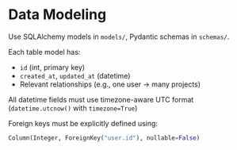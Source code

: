 # Data Modeling

Use SQLAlchemy models in `models/`, Pydantic schemas in `schemas/`.

Each table model has:
- `id` (int, primary key)
- `created_at`, `updated_at` (datetime)
- Relevant relationships (e.g., one user → many projects)

All datetime fields must use timezone-aware UTC format (`datetime.utcnow()` with `timezone=True`)

Foreign keys must be explicitly defined using:
```python
Column(Integer, ForeignKey("user.id"), nullable=False)
